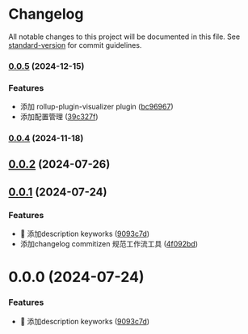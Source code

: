 # Changelog

All notable changes to this project will be documented in this file. See [standard-version](https://github.com/conventional-changelog/standard-version) for commit guidelines.

### [0.0.5](https://github.com/yhx-yhx/vue-template/compare/v0.0.4...v0.0.5) (2024-12-15)

### Features

- 添加 rollup-plugin-visualizer plugin ([bc96967](https://github.com/yhx-yhx/vue-template/commit/bc969675baa54a172119ecd62e3bf87d7572275c))
- 添加配置管理 ([39c327f](https://github.com/yhx-yhx/vue-template/commit/39c327f14faf80b18b62d8808bf3baa37f0ccd50))

### [0.0.4](https://github.com/yhx-yhx/vue-template/compare/v0.0.3...v0.0.4) (2024-11-18)

## [0.0.2](https://github.com/yhx-yhx/vue-template/compare/v0.0.1...v0.0.2) (2024-07-26)

## [0.0.1](https://github.com/yhx-yhx/vue-template/compare/9093c7da3df4e82a563d6f9ec00e4462b152f081...v0.0.1) (2024-07-24)

### Features

- 🎸 添加description keyworks ([9093c7d](https://github.com/yhx-yhx/vue-template/commit/9093c7da3df4e82a563d6f9ec00e4462b152f081))
- 添加changelog commitizen 规范工作流工具 ([4f092bd](https://github.com/yhx-yhx/vue-template/commit/4f092bd389ceed471fcfa975768ff89fac80adcc))

# 0.0.0 (2024-07-24)

### Features

- 🎸 添加description keyworks ([9093c7d](https://github.com/yhx-yhx/vue-template/commit/9093c7da3df4e82a563d6f9ec00e4462b152f081))

